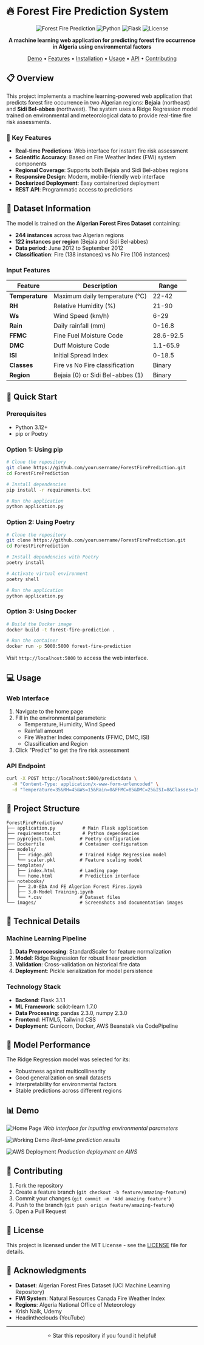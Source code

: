 # 🔥 Forest Fire Prediction System

<div align="center">

![Forest Fire Prediction](https://img.shields.io/badge/ML-Forest%20Fire%20Prediction-brightgreen)
![Python](https://img.shields.io/badge/Python-3.12-blue)
![Flask](https://img.shields.io/badge/Flask-3.1.1-red)
![License](https://img.shields.io/badge/License-MIT-yellow)

**A machine learning web application for predicting forest fire occurrence in Algeria using environmental factors**

[Demo](#demo) • [Features](#features) • [Installation](#installation) • [Usage](#usage) • [API](#api) • [Contributing](#contributing)

</div>

## 📋 Overview

This project implements a machine learning-powered web application that predicts forest fire occurrence in two Algerian regions: **Bejaia** (northeast) and **Sidi Bel-abbes** (northwest). The system uses a Ridge Regression model trained on environmental and meteorological data to provide real-time fire risk assessments.

### 🎯 Key Features

- **Real-time Predictions**: Web interface for instant fire risk assessment
- **Scientific Accuracy**: Based on Fire Weather Index (FWI) system components
- **Regional Coverage**: Supports both Bejaia and Sidi Bel-abbes regions
- **Responsive Design**: Modern, mobile-friendly web interface
- **Dockerized Deployment**: Easy containerized deployment
- **REST API**: Programmatic access to predictions

## 🔬 Dataset Information

The model is trained on the **Algerian Forest Fires Dataset** containing:

- **244 instances** across two Algerian regions
- **122 instances per region** (Bejaia and Sidi Bel-abbes)
- **Data period**: June 2012 to September 2012
- **Classification**: Fire (138 instances) vs No Fire (106 instances)

### Input Features

| Feature         | Description                      | Range     |
| --------------- | -------------------------------- | --------- |
| **Temperature** | Maximum daily temperature (°C)   | 22-42     |
| **RH**          | Relative Humidity (%)            | 21-90     |
| **Ws**          | Wind Speed (km/h)                | 6-29      |
| **Rain**        | Daily rainfall (mm)              | 0-16.8    |
| **FFMC**        | Fine Fuel Moisture Code          | 28.6-92.5 |
| **DMC**         | Duff Moisture Code               | 1.1-65.9  |
| **ISI**         | Initial Spread Index             | 0-18.5    |
| **Classes**     | Fire vs No Fire classification   | Binary    |
| **Region**      | Bejaia (0) or Sidi Bel-abbes (1) | Binary    |

## 🚀 Quick Start

### Prerequisites

- Python 3.12+
- pip or Poetry

### Option 1: Using pip

```bash
# Clone the repository
git clone https://github.com/yourusername/ForestFirePrediction.git
cd ForestFirePrediction

# Install dependencies
pip install -r requirements.txt

# Run the application
python application.py
```

### Option 2: Using Poetry

```bash
# Clone the repository
git clone https://github.com/yourusername/ForestFirePrediction.git
cd ForestFirePrediction

# Install dependencies with Poetry
poetry install

# Activate virtual environment
poetry shell

# Run the application
python application.py
```

### Option 3: Using Docker

```bash
# Build the Docker image
docker build -t forest-fire-prediction .

# Run the container
docker run -p 5000:5000 forest-fire-prediction
```

Visit `http://localhost:5000` to access the web interface.

## 💻 Usage

### Web Interface

1. Navigate to the home page
2. Fill in the environmental parameters:
   - Temperature, Humidity, Wind Speed
   - Rainfall amount
   - Fire Weather Index components (FFMC, DMC, ISI)
   - Classification and Region
3. Click "Predict" to get the fire risk assessment

### API Endpoint

```bash
curl -X POST http://localhost:5000/predictdata \
  -H "Content-Type: application/x-www-form-urlencoded" \
  -d "Temperature=35&RH=45&Ws=15&Rain=0&FFMC=85&DMC=25&ISI=8&Classes=1&Region=0"
```

## 📁 Project Structure

```
ForestFirePrediction/
├── application.py          # Main Flask application
├── requirements.txt        # Python dependencies
├── pyproject.toml         # Poetry configuration
├── Dockerfile             # Container configuration
├── models/
│   ├── ridge.pkl          # Trained Ridge Regression model
│   └── scaler.pkl         # Feature scaling model
├── templates/
│   ├── index.html         # Landing page
│   └── home.html          # Prediction interface
├── notebooks/
│   ├── 2.0-EDA And FE Algerian Forest Fires.ipynb
│   ├── 3.0-Model Training.ipynb
│   └── *.csv              # Dataset files
└── images/                # Screenshots and documentation images
```

## 🔧 Technical Details

### Machine Learning Pipeline

1. **Data Preprocessing**: StandardScaler for feature normalization
2. **Model**: Ridge Regression for robust linear prediction
3. **Validation**: Cross-validation on historical fire data
4. **Deployment**: Pickle serialization for model persistence

### Technology Stack

- **Backend**: Flask 3.1.1
- **ML Framework**: scikit-learn 1.7.0
- **Data Processing**: pandas 2.3.0, numpy 2.3.0
- **Frontend**: HTML5, Tailwind CSS
- **Deployment**: Gunicorn, Docker, AWS Beanstalk via CodePipeline


## 🧪 Model Performance

The Ridge Regression model was selected for its:

- Robustness against multicollinearity
- Good generalization on small datasets
- Interpretability for environmental factors
- Stable predictions across different regions

## 📊 Demo

![Home Page](images/home_page.png)
_Web interface for inputting environmental parameters_

![Working Demo](images/working_demo.png)
_Real-time prediction results_

![AWS Deployment](images/aws_deployment.png)
_Production deployment on AWS_

## 🤝 Contributing

1. Fork the repository
2. Create a feature branch (`git checkout -b feature/amazing-feature`)
3. Commit your changes (`git commit -m 'Add amazing feature'`)
4. Push to the branch (`git push origin feature/amazing-feature`)
5. Open a Pull Request

## 📄 License

This project is licensed under the MIT License - see the [LICENSE](LICENSE) file for details.

## 🙏 Acknowledgments

- **Dataset**: Algerian Forest Fires Dataset (UCI Machine Learning Repository)
- **FWI System**: Natural Resources Canada Fire Weather Index
- **Regions**: Algeria National Office of Meteorology
- Krish Naik, Udemy 
- Headintheclouds (YouTube)
---

<div align="center">
⭐ Star this repository if you found it helpful!
</div>
